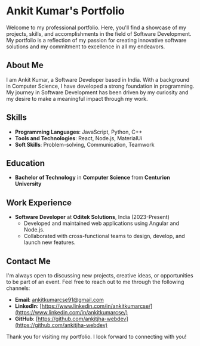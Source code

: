 # Ankit Kumar's Portfolio

Welcome to my professional portfolio. Here, you'll find a showcase of my projects, skills, and accomplishments in the field of Software Development. My portfolio is a reflection of my passion for creating innovative software solutions and my commitment to excellence in all my endeavors.

## About Me

I am Ankit Kumar, a Software Developer based in India. With a background in Computer Science, I have developed a strong foundation in programming. My journey in Software Development has been driven by my curiosity and my desire to make a meaningful impact through my work.

<!-- ## Projects

Below are some of the projects I've worked on. These projects showcase my skills in coding, my problem-solving abilities, and my creativity.

### Project 1: Personal Portfolio Website

- **Description**: A personal portfolio website to showcase my projects and skills.
- **Technologies Used**: React, MaterialUi, CSS
- **Outcome**: Successfully created a responsive and visually appealing portfolio website.
- **Link**: [https://ankitkumarjha.dev](https://ankitkumarjha.dev) -->

## Skills

- **Programming Languages**: JavaScript, Python, C++
- **Tools and Technologies**: React, Node.js, MaterialUi
- **Soft Skills**: Problem-solving, Communication, Teamwork

## Education

- **Bachelor of Technology** in **Computer Science** from **Centurion University**

## Work Experience

- **Software Developer** at **Oditek Solutions**, India (2023-Present)
  - Developed and maintained web applications using Angular and Node.js.
  - Collaborated with cross-functional teams to design, develop, and launch new features.

## Contact Me

I'm always open to discussing new projects, creative ideas, or opportunities to be part of an event. Feel free to reach out to me through the following channels:

- **Email**: [ankitkumarcse91@gmail.com](mailto:ankitkumarcse91@gmail.com)
- **LinkedIn**: [https://www.linkedin.com/in/ankitkumarcse/](https://www.linkedin.com/in/ankitkumarcse/)
- **GitHub**: [https://github.com/ankitjha-webdev](https://github.com/ankitjha-webdev)

Thank you for visiting my portfolio. I look forward to connecting with you!
